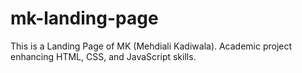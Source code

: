 # mk-landing-page
This is a Landing Page of MK (Mehdiali Kadiwala). Academic project enhancing HTML, CSS, and JavaScript skills.
